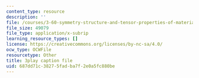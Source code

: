 ```yaml
---
content_type: resource
description: ''
file: /courses/3-60-symmetry-structure-and-tensor-properties-of-materials-fall-2005/687dd71c38275fadba7f2e0a5fc880be_aWdqvyhzzIY.vtt
file_size: 49079
file_type: application/x-subrip
learning_resource_types: []
license: https://creativecommons.org/licenses/by-nc-sa/4.0/
ocw_type: OCWFile
resourcetype: Other
title: 3play caption file
uid: 687dd71c-3827-5fad-ba7f-2e0a5fc880be
---
```

